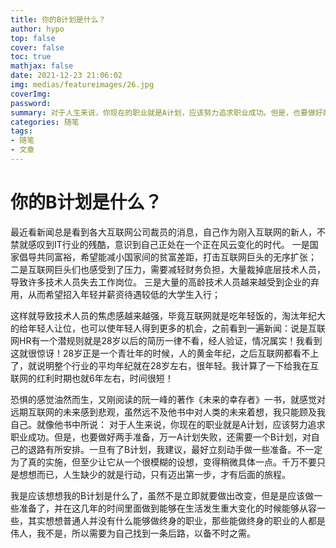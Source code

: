 ```yaml
---
title: 你的B计划是什么？
author: hypo
top: false
cover: false
toc: true
mathjax: false
date: 2021-12-23 21:06:02
img: medias/featureimages/26.jpg
coverImg:
password:
summary: 对于人生来说，你现在的职业就是A计划，应该努力追求职业成功。但是，也要做好两手准备，万一A计划失败，还需要一个B计划，对自己的退路有所安排。
categories: 随笔
tags: 
- 随笔
- 文章
---
```

# 你的B计划是什么？

最近看新闻总是看到各大互联网公司裁员的消息，自己作为刚入互联网的新人，不禁就感叹到IT行业的残酷，意识到自己正处在一个正在风云变化的时代。
一是国家倡导共同富裕，希望能减小国家间的贫富差距，打击互联网巨头的无序扩张；
二是互联网巨头们也感受到了压力，需要减轻财务负担，大量裁掉底层技术人员，导致许多技术人员失去工作岗位。
三是大量的高龄技术人员越来越受到企业的弃用，从而希望招入年轻并薪资待遇较低的大学生入行；

这样就导致技术人员的焦虑感越来越强，毕竟互联网就是吃年轻饭的，淘汰年纪大的给年轻人让位，也可以使年轻人得到更多的机会，之前看到一遍新闻：说是互联网HR有一个潜规则就是28岁以后的简历一律不看，经人验证，情况属实！我看到这就很惊讶！28岁正是一个青壮年的时候，人的黄金年纪，之后互联网都看不上了，就说明整个行业的平均年纪就在28岁左右，很年轻。我计算了一下给我在互联网的红利时期也就6年左右，时间很短！

恐惧的感觉油然而生，又刚阅读的阮一峰的著作《未来的幸存者》一书，就感觉对远期互联网的未来感到悲观，虽然远不及他书中对人类的未来着想，我只能顾及我自己。就像他书中所说：
对于人生来说，你现在的职业就是A计划，应该努力追求职业成功。但是，也要做好两手准备，万一A计划失败，还需要一个B计划，对自己的退路有所安排。一旦有了B计划，我建议，最好立刻动手做一些准备。不一定为了真的实施，但至少让它从一个很模糊的设想，变得稍微具体一点。千万不要只是想想而已，人生缺少的就是行动，只有迈出第一步，才有后面的旅程。

我是应该想想我的B计划是什么了，虽然不是立即就要做出改变，但是是应该做一些准备了，并在这几年的时间里面做到能够在生活发生重大变化的时候能够从容一些，其实想想普通人并没有什么能够做终身的职业，那些能做终身的职业的人都是伟人，我不是，所以需要为自己找到一条后路，以备不时之需。